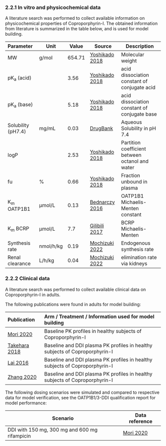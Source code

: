 ### 2.2.1 In vitro and physicochemical data

A literature search was performed to collect available information on physicochemical properties of Coproporphyrin-I. The obtained information from literature is summarized in the table below, and is used for model building.

| **Parameter**           | **Unit** | **Value** | Source                               | **Description**                                              |
| :---------------------- | -------- | --------- | ------------------------------------ | ------------------------------------------------------------ |
| MW                      | g/mol    | 654.71    | [Yoshikado 2018](#5-references)        | Molecular weight                                             |
| pK<sub>a</sub> (acid)   |          | 3.56      | [Yoshikado 2018](#5-references)         | acid dissociation constant of conjugate acid                 |
| pK<sub>a</sub> (base)   |          | 5.18      | [Yoshikado 2018](#5-references)         | acid dissociation constant of conjugate base                 |
| Solubility (pH7.4)      | mg/mL    | 0.03     | [DrugBank](#5-references)              | Aqueous Solubility in pH 7.4                 |
| logP                    |          | 2.53     | [Yoshikado 2018](#5-references)         | Partition coefficient between octanol and water              |
| fu                      | %        | 0.66       | [Yoshikado 2018](#5-references)   | Fraction unbound in plasma                                   |
| K<sub>m</sub> OATP1B1   | µmol/L   | 0.13    | [Bednarczy 2016](#5-references)            | OATP1B1 Michaelis-Menten constant                             |
| K<sub>m</sub> BCRP      | µmol/L   | 7.7      | [Gilibili 2017](#5-references)| BCRP Michaelis-Menten                                    |
| Synthesis rate        | nmol/h/kg  | 0.19     | [Mochizuki 2022](#5-references)          | Endogenous synthesis rate              |
| Renal clearance           | L/h/kg | 0.04     | [Mochizuki 2022](#5-references)        | elimination rate via kidneys             |

### 2.2.2 Clinical data

A literature search was performed to collect available clinical data on Coproporphyrin-I in adults. 

The following publications were found in adults for model building:

| Publication                   | Arm / Treatment / Information used for model building        |
| :---------------------------- | :----------------------------------------------------------- |
| [Mori 2020](#5-references)  | Baseline PK profiles in healthy subjects of Coproporphyrin-I|
| [Takehara 2018](#5-references) | Baseline and DDI plasma PK profiles in healthy subjects of Coproporphyrin-I|
| [Lai 2016](#5-references)   | Baseline and DDI plasma PK profiles in healthy subjects of Coproporphyrin-I|
| [Zhang 2020](#5-references)   | Baseline and DDI plasma PK profiles in healthy subjects of Coproporphyrin-I|


The following dosing scenarios were simulated and compared to respective data for model verification, see the OATP1B1/3-DDI qualification report for model performance:

| Scenario                                                     | Data reference                       |
| ------------------------------------------------------------ | ------------------------------------ |
| DDI with 150 mg, 300 mg and 600 mg rifampicin                    |[Mori 2020](#5-references)           |


